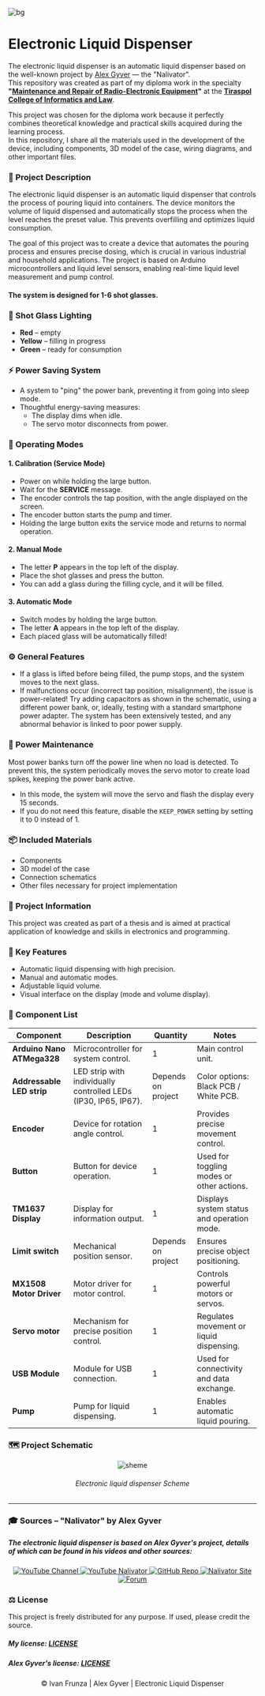 <!-- Начало ENG версии -->

![bg](https://github.com/love-angelll/Flowmatic/blob/main/img/bgg.png )

# Electronic Liquid Dispenser

The electronic liquid dispenser is an automatic liquid dispenser based on the well-known project by [Alex Gyver](https://www.google.com/url?sa=t&source=web&rct=j&opi=89978449&url=https://alexgyver.ru/about_gyver/&ved=2ahUKEwi2q-HMqdOLAxXq9QIHHc0FFR0QFnoECCYQAQ&usg=AOvVaw1rDqv2uakHtufNj98641UN) — the "Nalivator".  
This repository was created as part of my diploma work in the specialty **"[Maintenance and Repair of Radio-Electronic Equipment](https://www.google.com/url?sa=t&source=web&rct=j&opi=89978449&url=http://ttiip.ru/technik_2110202.html&ved=2ahUKEwibq_acqdOLAxUN-AIHHZ_fA44QFnoECB0QAQ&usg=AOvVaw1QHKlo13XkNP1YWU1fiTzu)"** at the **[Tiraspol College of Informatics and Law](https://ttiip.ru/index.php)**.

This project was chosen for the diploma work because it perfectly combines theoretical knowledge and practical skills acquired during the learning process.  
In this repository, I share all the materials used in the development of the device, including components, 3D model of the case, wiring diagrams, and other important files.

### 📃 Project Description

The electronic liquid dispenser is an automatic liquid dispenser that controls the process of pouring liquid into containers. The device monitors the volume of liquid dispensed and automatically stops the process when the level reaches the preset value. This prevents overfilling and optimizes liquid consumption.

The goal of this project was to create a device that automates the pouring process and ensures precise dosing, which is crucial in various industrial and household applications. The project is based on Arduino microcontrollers and liquid level sensors, enabling real-time liquid level measurement and pump control.

#### The system is designed for 1-6 shot glasses.

### 🌈 Shot Glass Lighting

- **Red** – empty
- **Yellow** – filling in progress
- **Green** – ready for consumption

### ⚡ Power Saving System

- A system to "ping" the power bank, preventing it from going into sleep mode.
- Thoughtful energy-saving measures:
  - The display dims when idle.
  - The servo motor disconnects from power.

### 🔧 Operating Modes

#### 1. **Calibration (Service Mode)**

- Power on while holding the large button.
- Wait for the **SERVICE** message.
- The encoder controls the tap position, with the angle displayed on the screen.
- The encoder button starts the pump and timer.
- Holding the large button exits the service mode and returns to normal operation.

#### 2. **Manual Mode**

- The letter **P** appears in the top left of the display.
- Place the shot glasses and press the button.
- You can add a glass during the filling cycle, and it will be filled.

#### 3. **Automatic Mode**

- Switch modes by holding the large button.
- The letter **A** appears in the top left of the display.
- Each placed glass will be automatically filled!

### ⚙️ General Features

- If a glass is lifted before being filled, the pump stops, and the system moves to the next glass.
- If malfunctions occur (incorrect tap position, misalignment), the issue is power-related! Try adding capacitors as shown in the schematic, using a different power bank, or, ideally, testing with a standard smartphone power adapter. The system has been extensively tested, and any abnormal behavior is linked to poor power supply.

### 🔋 Power Maintenance

Most power banks turn off the power line when no load is detected. To prevent this, the system periodically moves the servo motor to create load spikes, keeping the power bank active.

- In this mode, the system will move the servo and flash the display every 15 seconds.
- If you do not need this feature, disable the `KEEP_POWER` setting by setting it to 0 instead of 1.

### 📦 Included Materials

- Components
- 3D model of the case
- Connection schematics
- Other files necessary for project implementation

### 📅 Project Information

This project was created as part of a thesis and is aimed at practical application of knowledge and skills in electronics and programming.

### 🔧 Key Features

- Automatic liquid dispensing with high precision.
- Manual and automatic modes.
- Adjustable liquid volume.
- Visual interface on the display (mode and volume display).

### 🧰 Component List

| **Component**                 | **Description**                                                | **Quantity** | **Notes**                                            |
|-------------------------------|----------------------------------------------------------------|--------------|----------------------------------------------------|
| **Arduino Nano ATMega328**     | Microcontroller for system control.                           | 1            | Main control unit.                               |
| **Addressable LED strip**      | LED strip with individually controlled LEDs (IP30, IP65, IP67). | Depends on project | Color options: Black PCB / White PCB.             |
| **Encoder**                    | Device for rotation angle control.                           | 1            | Provides precise movement control.               |
| **Button**                     | Button for device operation.                                | 1            | Used for toggling modes or other actions.        |
| **TM1637 Display**             | Display for information output.                            | 1            | Displays system status and operation mode.      |
| **Limit switch**               | Mechanical position sensor.                                | Depends on project | Ensures precise object positioning.             |
| **MX1508 Motor Driver**        | Motor driver for motor control.                           | 1            | Controls powerful motors or servos.             |
| **Servo motor**                | Mechanism for precise position control.                    | 1            | Regulates movement or liquid dispensing.        |
| **USB Module**                 | Module for USB connection.                                | 1            | Used for connectivity and data exchange.        |
| **Pump**                       | Pump for liquid dispensing.                              | 1            | Enables automatic liquid pouring.               |

### 🗺️ Project Schematic

<div align="center">
  <img src="https://github.com/love-angelll/Flowmatic/blob/main/Project%20Files/sheme.jpg" alt="sheme">
  <h6>Electronic liquid dispenser Scheme</h6>
</div>

<!--
### 📷 Photos of My Completed Project

![Carousel](https://github.com/love-angelll/Flowmatic/blob/main/Project%20Files/sheme.jpg) 
-->

<!-- Official Sources and License -->

---

### 🎓 Sources – "Nalivator" by Alex Gyver

##### The electronic liquid dispenser is based on Alex Gyver's project, details of which can be found in his videos and other sources:

<div align="center">
  <a href="https://youtube.com/@alexgyvershow" target="_blank">
    <img src="https://img.shields.io/badge/YouTube-Channel-red?style=for-the-badge&logo=youtube" alt="YouTube Channel">
  </a>
  
  <a href="https://www.youtube.com/watch?v=VNx4pFdzfI4" target="_blank">
    <img src="https://img.shields.io/badge/YouTube-Nalivator-red?style=for-the-badge&logo=youtube" alt="YouTube Nalivator">
  </a>
  
  <a href="https://github.com/AlexGyver/GyverDrink/" target="_blank">
    <img src="https://img.shields.io/badge/GitHub-Project-black?style=for-the-badge&logo=github" alt="GitHub Repo">
  </a>

  <a href="https://alexgyver.ru/gyverdrink/" target="_blank">
    <img src="https://img.shields.io/badge/Site-Nalivator-blue?style=for-the-badge&logo=google-chrome" alt="Nalivator Site">
  </a>
  
  <a href="https://community.alexgyver.ru/threads/der-nalivator-modificirovannaja-versija-gyverdrink.4021/" target="_blank">
    <img src="https://img.shields.io/badge/Forum-Discussion-blue?style=for-the-badge&logo=google-chrome" alt="Forum">
  </a>
</div>

### ⚖️ License

This project is freely distributed for any purpose. If used, please credit the source.

##### My license: [LICENSE](LICENSE)
##### Alex Gyver's license: [LICENSE](https://github.com/AlexGyver/GyverDrink/blob/master/LICENSE)

<!-- Конец README.md -->
<p align="center">
  © Ivan Frunza | 
  Alex Gyver | 
  Electronic Liquid Dispenser
</p>
